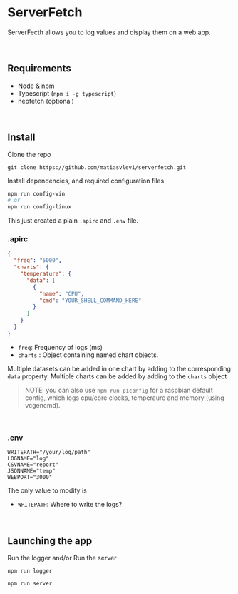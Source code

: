 # ServerFetch

ServerFecth allows you to log values and display them on a web app.

<br/>

## Requirements

* Node & npm
* Typescript (`npm i -g typescript`)
* neofetch (optional)

<br/>

## Install

Clone the repo

```
git clone https://github.com/matiasvlevi/serverfetch.git
```

Install dependencies, and required configuration files

```sh
npm run config-win 
# or
npm run config-linux
```

This just created a plain `.apirc` and `.env` file.

### .apirc

```json
{
  "freq": "5000",
  "charts": {
    "temperature": {
      "data": [
        {
          "name": "CPU",
          "cmd": "YOUR_SHELL_COMMAND_HERE"
        }
      ]
    }
  }
}
```

* `freq`: Frequency of logs (ms)
* `charts` : Object containing named chart objects.

Multiple datasets can be added in one chart by adding to the corresponding `data` property.
Multiple charts can be added by adding to the `charts` object


> NOTE: you can also use `npm run piconfig` for a raspbian default config, which logs cpu/core clocks, temperaure and memory (using vcgencmd).

<br/>

### .env


```env
WRITEPATH="/your/log/path"
LOGNAME="log"
CSVNAME="report"
JSONNAME="temp"
WEBPORT="3000"
```

The only value to modify is

* `WRITEPATH`: Where to write the logs?

<br/>

## Launching the app

Run the logger and/or Run the server

```
npm run logger
```

```
npm run server
```





